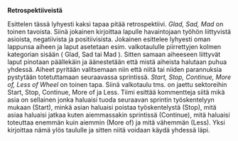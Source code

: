 **Retrospektiiveistä**

Esittelen tässä lyhyesti kaksi tapaa pitää retrospektiivi. 
*Glad, Sad, Mad* on toinen tavoista. Siinä jokainen kirjoittaa lapulle havaintojaan työhön liittyvistä asioista, negatiivista ja positiivisista. Jokainen esittelee lyhyesti oman lappunsa aiheen ja laput asetetaan esim. valkotaululle piirrettyjen kolmen kategorian sisään ( Glad, Sad tai Mad ). Sitten samaan aiheeseen liittyvät laput pinotaan päällekäin ja äänestetään että mistä aiheista halutaan puhua yhdessä. Aiheet pyritään valitsemaan niin että niitä tai niiden parannuksia pystytään totetuttamaan seuraavassa sprintissä.
*Start, Stop, Continue, More of, Less of Wheel* on toinen tapa. Siinä valkotaulu tms. on jaettu sektoreihin Start, Stop, Continue, More of ja Less. Tiimi esittää kommentteja siitä mikä asia on sellainen jonka haluaisi tuoda seuraavan sprintin työskentelyyn mukaan (Start), minkä asian haluaisi poistaa työskentelystä (Stop), mitä asiaa haluaisi jatkaa kuten aiemmassakin sprintissä (Continue), mitä haluaisi toteuttaa enemmän kuin aiemmin (More of) ja mitä vähemmän (Less). Yksi kirjoittaa nämä ylös taululle ja sitten niitä voidaan käydä yhdessä läpi.
